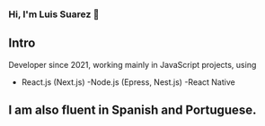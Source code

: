 ### Hi, I'm Luis Suarez 👋

## Intro

Developer since 2021, working mainly in JavaScript projects, using

- React.js (Next.js)
  -Node.js (Epress, Nest.js)
  -React Native

## I am also fluent in Spanish and Portuguese.
